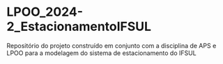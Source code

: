 # LPOO_2024-2_EstacionamentoIFSUL
Repositório do projeto construído em conjunto com a disciplina de APS e LPOO para a modelagem do sistema de estacionamento do IFSUL
